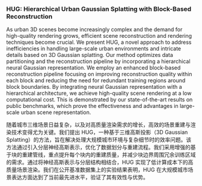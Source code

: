### HUG: Hierarchical Urban Gaussian Splatting with Block-Based Reconstruction

As urban 3D scenes become increasingly complex and the demand for high-quality rendering grows, efficient scene reconstruction and rendering techniques become crucial. We present HUG, a novel approach to address inefficiencies in handling large-scale urban environments and intricate details based on 3D Gaussian splatting. Our method optimizes data partitioning and the reconstruction pipeline by incorporating a hierarchical neural Gaussian representation. We employ an enhanced block-based reconstruction pipeline focusing on improving reconstruction quality within each block and reducing the need for redundant training regions around block boundaries. By integrating neural Gaussian representation with a hierarchical architecture, we achieve high-quality scene rendering at a low computational cost. This is demonstrated by our state-of-the-art results on public benchmarks, which prove the effectiveness and advantages in large-scale urban scene representation.

随着城市三维场景日益复杂，以及对高质量渲染需求的增长，高效的场景重建与渲染技术变得尤为关键。我们提出 HUG，一种基于三维高斯投影（3D Gaussian Splatting）的方法，旨在解决处理大规模城市环境与复杂细节时的效率问题。该方法通过引入分层神经高斯表示，优化了数据划分与重建流程。我们采用增强的基于块的重建管线，重点提升每个块内的重建质量，并减少块边界周围冗余训练区域的需求。通过将神经高斯表示与分层结构相结合，HUG 实现了低计算成本下的高质量场景渲染。我们在公开基准数据集上的实验结果表明，HUG 在大规模城市场景表达方面达到了当前最先进水平，验证了其有效性与优势。
